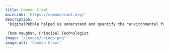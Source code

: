 ```yaml
---
title: Common Crawl
mainLink: 'https://commoncrawl.org/'
description:  |-
 "DigitalPebble helped us understand and quantify the *environmental footprint* of our cloud activities. They gave us clear, actionable steps that will drive both our *costs and emissions* down as well as recommendations on best practices for [FinOps](#finops) and [GreenOps](#greenops)"
 
 Thom Vaughan, Principal Technologist
image: "/images/ccLogo.png"
image-alt: 'Common Crawl'
---
```


